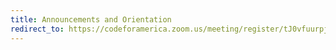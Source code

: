 ```yaml
---
title: Announcements and Orientation
redirect_to: https://codeforamerica.zoom.us/meeting/register/tJ0vfuurpjkuHNcik2FBQrVcXmzVw6sXZCmK
---
```

